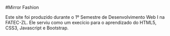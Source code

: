 #Mirror Fashion

Este site foi produzido durante o 1º Semestre de Desenvolvimento Web I na FATEC-ZL. Ele serviu como um execício para o aprendizado do HTML5, CSS3, Javascript e Bootstrap. 
